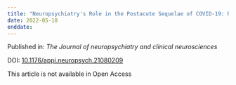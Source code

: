 ```yaml
---
title: "Neuropsychiatry's Role in the Postacute Sequelae of COVID-19: Report From the American Neuropsychiatric Association Committee on Research."
date: 2022-05-18
enddate:
---
```


Published in: *The Journal of neuropsychiatry and clinical neurosciences*

DOI: [10.1176/appi.neuropsych.21080209](https://doi.org/10.1176/appi.neuropsych.21080209)

This article is not available in Open Access


